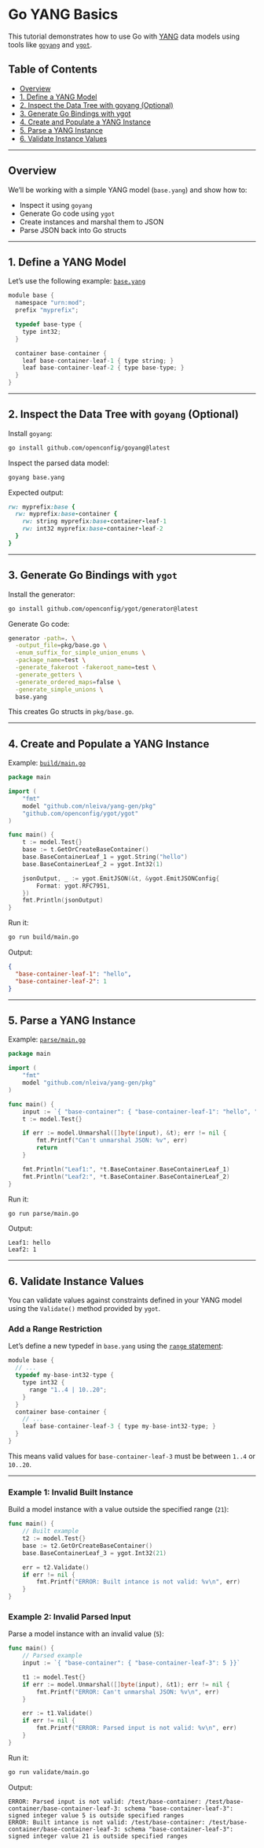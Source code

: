 # Go YANG Basics

This tutorial demonstrates how to use Go with [YANG](https://datatracker.ietf.org/doc/html/rfc7950) data models using tools like [`goyang`](https://github.com/openconfig/goyang) and [`ygot`](https://github.com/openconfig/ygot).

## Table of Contents

- [Overview](#overview)
- [1. Define a YANG Model](#1-define-a-yang-model)
- [2. Inspect the Data Tree with goyang (Optional)](#2-inspect-the-data-tree-with-goyang-optional)
- [3. Generate Go Bindings with ygot](#3-generate-go-bindings-with-ygot)
- [4. Create and Populate a YANG Instance](#4-create-and-populate-a-yang-instance)
- [5. Parse a YANG Instance](#5-parse-a-yang-instance)
- [6. Validate Instance Values](#6-validate-instance-values)

---

## Overview

We’ll be working with a simple YANG model (`base.yang`) and show how to:

- Inspect it using `goyang`
- Generate Go code using `ygot`
- Create instances and marshal them to JSON
- Parse JSON back into Go structs

---

## 1. Define a YANG Model

Let’s use the following example: [`base.yang`](base.yang)

```c
module base {
  namespace "urn:mod";
  prefix "myprefix";

  typedef base-type {
    type int32;
  }

  container base-container {
    leaf base-container-leaf-1 { type string; }
    leaf base-container-leaf-2 { type base-type; }
  }
}
```

---

## 2. Inspect the Data Tree with `goyang` (Optional)

Install `goyang`:

```bash
go install github.com/openconfig/goyang@latest
```

Inspect the parsed data model:

```bash
goyang base.yang
```

Expected output:

```ruby
rw: myprefix:base {
  rw: myprefix:base-container {
    rw: string myprefix:base-container-leaf-1
    rw: int32 myprefix:base-container-leaf-2
  }
}
```

---

## 3. Generate Go Bindings with `ygot`

Install the generator:

```bash
go install github.com/openconfig/ygot/generator@latest
```

Generate Go code:

```bash
generator -path=. \
  -output_file=pkg/base.go \
  -enum_suffix_for_simple_union_enums \
  -package_name=test \
  -generate_fakeroot -fakeroot_name=test \
  -generate_getters \
  -generate_ordered_maps=false \
  -generate_simple_unions \
  base.yang
```

This creates Go structs in `pkg/base.go`.

---

## 4. Create and Populate a YANG Instance

Example: [`build/main.go`](build/main.go)

```go
package main

import (
	"fmt"
	model "github.com/nleiva/yang-gen/pkg"
	"github.com/openconfig/ygot/ygot"
)

func main() {
	t := model.Test{}
	base := t.GetOrCreateBaseContainer()
	base.BaseContainerLeaf_1 = ygot.String("hello")
	base.BaseContainerLeaf_2 = ygot.Int32(1)

	jsonOutput, _ := ygot.EmitJSON(&t, &ygot.EmitJSONConfig{
		Format: ygot.RFC7951,
	})
	fmt.Println(jsonOutput)
}
```

Run it:

```bash
go run build/main.go
```

Output:

```json
{
  "base-container-leaf-1": "hello",
  "base-container-leaf-2": 1
}
```

---

## 5. Parse a YANG Instance

Example: [`parse/main.go`](parse/main.go)

```go
package main

import (
	"fmt"
	model "github.com/nleiva/yang-gen/pkg"
)

func main() {
	input := `{ "base-container": { "base-container-leaf-1": "hello", "base-container-leaf-2": 1 }}`
	t := model.Test{}

	if err := model.Unmarshal([]byte(input), &t); err != nil {
		fmt.Printf("Can't unmarshal JSON: %v", err)
		return
	}

	fmt.Println("Leaf1:", *t.BaseContainer.BaseContainerLeaf_1)
	fmt.Println("Leaf2:", *t.BaseContainer.BaseContainerLeaf_2)
}
```

Run it:

```bash
go run parse/main.go
```

Output:

```
Leaf1: hello
Leaf2: 1
```

---

## 6. Validate Instance Values

You can validate values against constraints defined in your YANG model using the `Validate()` method provided by `ygot`.

### Add a Range Restriction

Let’s define a new typedef in `base.yang` using the [`range` statement](https://datatracker.ietf.org/doc/html/rfc7950#section-9.2.4):

```c
module base {
  // ...
  typedef my-base-int32-type {
    type int32 {
      range "1..4 | 10..20";
    }
  }
  container base-container {
    // ...
    leaf base-container-leaf-3 { type my-base-int32-type; } 
  }
}
```

This means valid values for `base-container-leaf-3` must be between `1..4` or `10..20`.

---

### Example 1: Invalid Built Instance

Build a model instance with a value outside the specified range (`21`):

```go
func main() {
	// Built example
	t2 := model.Test{}
	base := t2.GetOrCreateBaseContainer()
	base.BaseContainerLeaf_3 = ygot.Int32(21)

	err = t2.Validate()
	if err != nil {
		fmt.Printf("ERROR: Built intance is not valid: %v\n", err)
	}
}
```
### Example 2: Invalid Parsed Input

Parse a model instance with an invalid value (`5`):

```go
func main() {
	// Parsed example
	input := `{ "base-container": { "base-container-leaf-3": 5 }}`

	t1 := model.Test{}
	if err := model.Unmarshal([]byte(input), &t1); err != nil {
		fmt.Printf("ERROR: Can't unmarshal JSON: %v\n", err)
	}

	err := t1.Validate()
	if err != nil {
		fmt.Printf("ERROR: Parsed input is not valid: %v\n", err)
	}
}
```

Run it:

```bash
go run validate/main.go 
```

Output:

```
ERROR: Parsed input is not valid: /test/base-container: /test/base-container/base-container-leaf-3: schema "base-container-leaf-3": signed integer value 5 is outside specified ranges
ERROR: Built intance is not valid: /test/base-container: /test/base-container/base-container-leaf-3: schema "base-container-leaf-3": signed integer value 21 is outside specified ranges
```